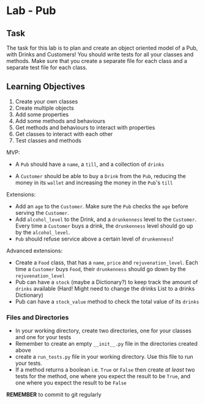 # Lab - Pub

## Task

The task for this lab is to plan and create an object oriented model of a Pub, with Drinks and Customers! You should write tests for all your classes and methods. Make sure that you create a separate file for each class and a separate test file for each class.

## Learning Objectives

1. Create your own classes
2. Create multiple objects
3. Add some properties
4. Add some methods and behaviours
5. Get methods and behaviours to interact with properties
6. Get classes to interact with each other
7. Test classes and methods

MVP:

  - A `Pub` should have a `name`, a `till`, and a collection of `drinks`
  <!-- - A `Drink` should have a `name`, and a `price` - done -->
  <!-- - A `Customer` should have a `name`, and a `wallet`  - done -->
  - A `Customer` should be able to buy a `Drink` from the `Pub`, reducing the money in its `wallet` and increasing the money in the `Pub`'s `till`

Extensions:

  - Add an `age` to the `Customer`. Make sure the `Pub` checks the `age` before serving the `Customer`.
  - Add `alcohol_level` to the Drink, and a `drunkenness` level to the `Customer`. Every time a `Customer` buys a drink, the `drunkenness` level should go up by the `alcohol_level`.
  - `Pub` should refuse service above a certain level of `drunkenness`!

Advanced extensions:

  - Create a `Food` class, that has a `name`, `price` and `rejuvenation_level`. Each time a `Customer` buys `Food`, their `drunkenness` should go down by the `rejuvenation_level`
  - Pub can have a `stock` (maybe a Dictionary?) to keep track the amount of `drinks` available (Hard! Might need to change the drinks List to a drinks Dictionary)
  - Pub can have a `stock_value` method to check the total value of its `drinks`

### Files and Directories

  - In your working directory, create two directories, one for your classes and one for your tests
  - Remember to create an empty `__init__.py` file in the directories created above
  - create a `run_tests.py` file in your working directory. Use this file to run your tests.
  - If a method returns a boolean i.e. `True` or `False` then create _at least_ two tests for the method, one where you expect the result to be `True`, and one where you expect the result to be `False`

**REMEMBER** to commit to git regularly